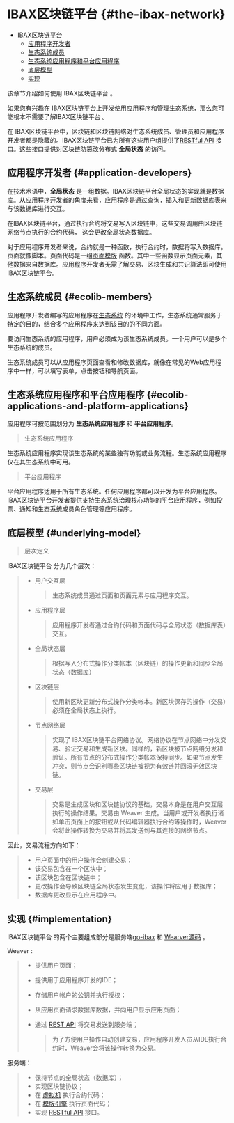 # IBAX区块链平台 {#the-ibax-network}

<!-- TOC -->
- [IBAX区块链平台](#the-ibax-network)
  - [应用程序开发者](#application-developers)
  - [生态系统成员](#ecolib-members)
  - [生态系统应用程序和平台应用程序](#ecolib-applications-and-platform-applications)
  - [底层模型](#underlying-model)
  - [实现](#implementation)

<!-- /TOC -->

该章节介绍如何使用 IBAX区块链平台 。

如果您有兴趣在 IBAX区块链平台上开发使用应用程序和管理生态系统，那么您可能根本不需要了解IBAX区块链平台 。

在 IBAX区块链平台中，区块链和区块链网络对生态系统成员、管理员和应用程序开发者都是隐藏的。IBAX区块链平台已为所有这些用户组提供了[RESTful API](../reference/api2.md) 接口。这些接口提供对区块链防篡改分布式 **全局状态** 的访问。

## 应用程序开发者 {#application-developers}

在技术术语中，**全局状态** 是一组数据。IBAX区块链平台全局状态的实现就是数据库。从应用程序开发者的角度来看，应用程序是通过查询，插入和更新数据库表来与该数据库进行交互。

在IBAX区块链平台，通过执行合约将交易写入区块链中，这些交易调用由区块链网络节点执行的合约代码， 这会更改全局状态数据库。

对于应用程序开发者来说，合约就是一种函数，执行合约时，数据将写入数据库。页面就像脚本。页面代码是一组[页面模版](../topics/templates2.md) 函数。其中一些函数显示页面元素，其他数据来自数据库。应用程序开发者无需了解交易、区块生成和共识算法即可使用IBAX区块链平台。

## 生态系统成员 {#ecolib-members}

应用程序开发者编写的应用程序在[生态系统](../concepts/thesaurus.md#ecosystem) 的环境中工作，生态系统通常服务于特定的目的，结合多个应用程序来达到该目的的不同方面。

要访问生态系统的应用程序，用户必须成为该生态系统成员。一个用户可以是多个生态系统的成员。

生态系统成员可以从应用程序页面查看和修改数据库，就像在常见的Web应用程序中一样，可以填写表单，点击按钮和导航页面。

## 生态系统应用程序和平台应用程序 {#ecolib-applications-and-platform-applications}

应用程序可按范围划分为 **生态系统应用程序** 和 **平台应用程序**。

> 生态系统应用程序

生态系统应用程序实现该生态系统的某些独有功能或业务流程。生态系统应用程序仅在其生态系统中可用。

> 平台应用程序

平台应用程序适用于所有生态系统。任何应用程序都可以开发为平台应用程序。IBAX区块链平台开发者提供支持生态系统治理核心功能的平台应用程序，例如投票、通知和生态系统成员角色管理等应用程序。

## 底层模型 {#underlying-model}

> 层次定义

IBAX区块链平台 分为几个层次：

> -   用户交互层
>
>     > 生态系统成员通过页面和页面元素与应用程序交互。
>
> -   应用程序层
>
>     > 应用程序开发者通过合约代码和页面代码与全局状态（数据库表）交互。
>
> -   全局状态层
>
>     > 根据写入分布式操作分类帐本（区块链）的操作更新和同步全局状态（数据库）
>
> -   区块链层
>
>     > 使用新区块更新分布式操作分类帐本。新区块保存的操作（交易）必须在全局状态上执行。
>
> -   节点网络层
>
>     > 实现了 IBAX区块链平台网络协议。网络协议在节点网络中分发交易、验证交易和生成新区块。同样的，新区块被节点网络分发和验证。所有节点的分布式操作分类帐本保持同步。如果节点发生冲突，则节点会识别哪些区块链被视为有效链并回滚无效区块链。
>
> -   交易层
>
>     > 交易是生成区块和区块链协议的基础，交易本身是在用户交互层执行的操作结果。交易由 Weaver 生成。当用户或开发者执行诸如单击页面上的按钮或从代码编辑器执行合约等操作时，Weaver会将此操作转换为交易并将其发送到与其连接的网络节点。

因此，交易流程方向如下：

> -   用户页面中的用户操作会创建交易；
> -   该交易包含在一个区块中；
> -   该区块包含在区块链中；
> -   更改操作会导致区块链全局状态发生变化，该操作将应用于数据库；
> -   数据库更改显示在应用程序中。

## 实现 {#implementation}

IBAX区块链平台 的两个主要组成部分是服务端[go-ibax](https://github.com/IBAX-io/go-ibax) 和 [Wearver源码](https://github.com/IBAX-io/weaver) 。

Weaver :
> -   提供用户页面；
>
> -   提供用于应用程序开发的IDE；
>
> -   存储用户帐户的公钥并执行授权；
>
> -   从应用页面请求数据库数据，并向用户显示应用页面；
>
> -   通过 [REST API](../reference/api2.md) 将交易发送到服务端；
>
>     > 为了方便用户操作自动创建交易，应用程序开发人员从IDE执行合约时，Weaver会将该操作转换为交易。

服务端：

> -   保持节点的全局状态（数据库）；
> -   实现区块链协议；
> -   在 [虚拟机](../topics/vm.md) 执行合约代码；
> -   在 [模版引擎](../topics/templates2.md) 执行页面代码；
> -   实现 [RESTful API](../reference/api2.md) 接口。
